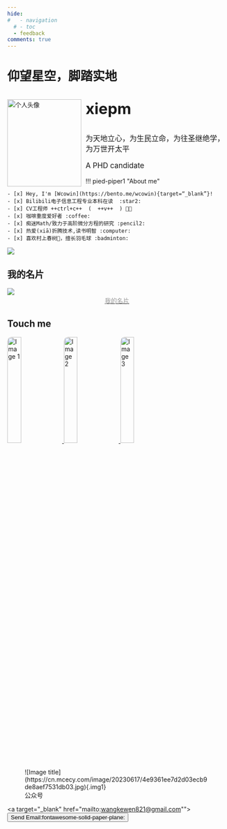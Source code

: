 ```yaml
---
hide:
#   - navigation
  # - toc
  - feedback
comments: true
---
```

# 仰望星空，脚踏实地
<div>
  <img src="https://cn.mcecy.com/image/20231013/ce7316a6f9627845e175c1ca97925f2f.jpg" width="170" height="200" alt="个人头像" align="left" style="margin-right: 10px;" />
  <p style="font-size: 2.5em"><strong>xiepm</strong></p>
  <p style="font-size: 1.2em">为天地立心，为生民立命，为往圣继绝学，为万世开太平</p>
  <p style="font-size: 1.2em">A PHD candidate</p>
</div>


!!! pied-piper1 "About me"
    
    - [x] Hey, I'm [Wcowin](https://bento.me/wcowin){target=“_blank”}!
    - [x] Bilibili电子信息工程专业本科在读  :star2:
    - [x] CV工程师 ++ctrl+c++  (  ++v++  ) 🧑‍💻
    - [x] 咖啡重度爱好者 :coffee:
    - [x] 痴迷Math/致力于高阶微分方程的研究 :pencil2:
    - [x] 热爱(xiā)折腾技术,读书明智 :computer: 
    - [x] 喜欢村上春树📖，擅长羽毛球 :badminton: 
     

<!-- - [x] <a href="https://github.com/Wcowin" target="_blank"><button class="buttonxuan3">找到我:simple-github:</button></a>:material-arrow-right:&#x1F4A1;  -->


<img class="img1" src="https://cn.mcecy.com/image/20230220/f10604560a2119667fb3aca1da299e1a.jpeg">

## 我的名片

<a href="https://muselink.cc/Wcowin" target="_blank">
  <img src="https://pbxt.replicate.delivery/hlNUcSkvwvYyOVrVC1E4bSWtX5gLQDzd1dAehfgiRAdtzxdRA/out..jpg"  >
  <center>
    <div style="color:orange; 
    color: #999;
    padding: 2px;">我的名片</div>
  </center>  
</a>
<!-- <img class="img1" src="https://cn.mcecy.com/image/20230617/4e9361ee7d2d03ecb9de8aef7531db03.jpg"> -->

## Touch me

<div class="image-container">
  <a href="https://twitter.com/wcowin_" target="_blank">
    <img src="https://cn.mcecy.com/image/20231006/bf81886879255799f477a8989d314833.png" alt="Image 1" style="border-radius: 10px; width: 25%;">
  </a>
  <a href="https://www.instagram.com/wcowin_/" target="_blank">
    <img src="https://cn.mcecy.com/image/20231006/892950af21d09c98d403ebc378a21899.png" alt="Image 2" style="border-radius: 10px; width: 25%;">
  </a>
  <a href="https://github.com/wcowin" target="_blank">
    <img src="https://cn.mcecy.com/image/20231006/6cc108417b5f9ab5ae53c2376d6036d8.png" alt="Image 3" style="border-radius: 10px; width: 25%;">
  </a>
</div>

<figure markdown >
  ![Image title](https://cn.mcecy.com/image/20230617/4e9361ee7d2d03ecb9de8aef7531db03.jpg){.img1}
  <figcaption>公众号</figcaption>
</figure>

<!-- [Send Email :fontawesome-solid-paper-plane:](mailto:<1135801806@qq.com>){.md-button} -->
<a target="_blank"  href="mailto:wangkewen821@gmail.com""><button class="buttonxuan2" style="vertical-align:middle" ><span>Send Email:fontawesome-solid-paper-plane: </span></button></a> 


<head>
<!-- Start of Howxm client code snippet -->
<script>
function _howxm(){_howxmQueue.push(arguments)}
window._howxmQueue=window._howxmQueue||[];
_howxm('setAppID','14429fca-cac1-4551-a472-b046a96ebb75');
(function(){var scriptId='howxm_script';
if(!document.getElementById(scriptId)){
var e=document.createElement('script'),
t=document.getElementsByTagName('script')[0];
e.setAttribute('id',scriptId);
e.type='text/javascript';e.async=!0;
e.src='https://static.howxm.com/sdk.js';
t.parentNode.insertBefore(e,t)}})();
</script>
<!-- End of Howxm client code snippet -->
<!-- <script src="//code.tidio.co/6jmawe9m5wy4ahvlhub2riyrnujz7xxi.js" async></script> -->
</head>